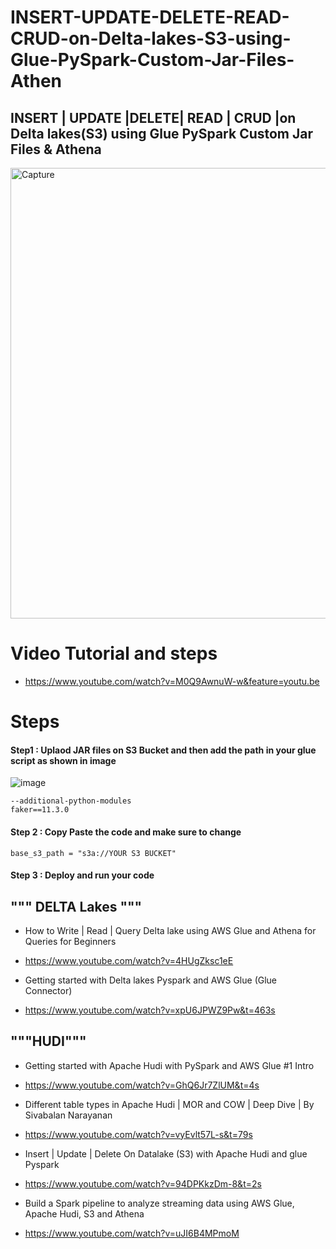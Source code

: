 # INSERT-UPDATE-DELETE-READ-CRUD-on-Delta-lakes-S3-using-Glue-PySpark-Custom-Jar-Files-Athen
## INSERT | UPDATE |DELETE| READ | CRUD |on Delta lakes(S3) using Glue PySpark Custom Jar Files &amp; Athena

<img width="721" alt="Capture" src="https://user-images.githubusercontent.com/39345855/203443414-bf243bdc-c1fb-413e-a0a4-4bfd3c44bb09.PNG">

# Video Tutorial and steps 
* https://www.youtube.com/watch?v=M0Q9AwnuW-w&feature=youtu.be

# Steps 
#### Step1 : Uplaod JAR files on S3 Bucket and then add the path in your glue script as shown in image 
![image](https://user-images.githubusercontent.com/39345855/203443832-43e292ef-2111-4b13-93d4-02d048572762.png)
```
--additional-python-modules  
faker==11.3.0

```
#### Step 2 : Copy Paste the code and make sure to change 
```
base_s3_path = "s3a://YOUR S3 BUCKET"
```
#### Step 3 : Deploy and run your code 



## """ DELTA Lakes """
* How to Write | Read | Query Delta lake using AWS Glue and Athena for Queries for Beginners
* https://www.youtube.com/watch?v=4HUgZksc1eE

* Getting started with Delta lakes Pyspark and AWS Glue (Glue Connector)
* https://www.youtube.com/watch?v=xpU6JPWZ9Pw&t=463s


## """HUDI"""
* Getting started with Apache Hudi with PySpark and AWS Glue #1 Intro
* https://www.youtube.com/watch?v=GhQ6Jr7ZlUM&t=4s

* Different table types in Apache Hudi | MOR and COW | Deep Dive | By Sivabalan Narayanan
* https://www.youtube.com/watch?v=vyEvlt57L-s&t=79s

* Insert | Update | Delete On Datalake (S3) with Apache Hudi and glue Pyspark
* https://www.youtube.com/watch?v=94DPKkzDm-8&t=2s

* Build a Spark pipeline to analyze streaming data using AWS Glue, Apache Hudi, S3 and Athena
* https://www.youtube.com/watch?v=uJI6B4MPmoM
